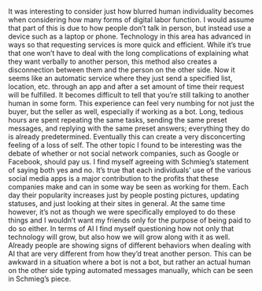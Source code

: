   It was interesting to consider just how blurred human individuality becomes when considering how many forms of digital labor function. I would assume that part of this is due to how people don’t talk in person, but instead use a device such as a laptop or phone. Technology in this area has advanced in ways so that requesting services is more quick and efficient. While it’s true that one won’t have to deal with the long complications of explaining what they want verbally to another person, this method also creates a disconnection between them and the person on the other side. Now it seems like an automatic service where they just send a specified list, location, etc. through an app and after a set amount of time their request will be fulfilled. It becomes difficult to tell that you’re still talking to another human in some form. This experience can feel very numbing for not just the buyer, but the seller as well, especially if working as a bot. Long, tedious hours are spent repeating the same tasks, sending the same preset messages, and replying with the same preset answers; everything they do is already predetermined. Eventually this can create a very disconcerting feeling of a loss of self.
  The other topic I found to be interesting was the debate of whether or not social network companies, such as Google or Facebook, should pay us. I find myself agreeing with Schmieg’s statement of saying both yes and no. It’s true that each individuals’ use of the various social media apps is a major contribution to the profits that these companies make and can in some way be seen as working for them. Each day their popularity increases just by people posting pictures, updating statuses, and just looking at their sites in general. At the same time however, it’s not as though we were specifically employed to do these things and I wouldn’t want my friends only for the purpose of being paid to do so either.
  In terms of AI I find myself questioning how not only that technology will grow, but also how we will grow along with it as well. Already people are showing signs of different behaviors when dealing with AI that are very different from how they’d treat another person. This can be awkward in a situation where a bot is not a bot, but rather an actual human on the other side typing automated messages manually, which can be seen in Schmieg’s piece.
